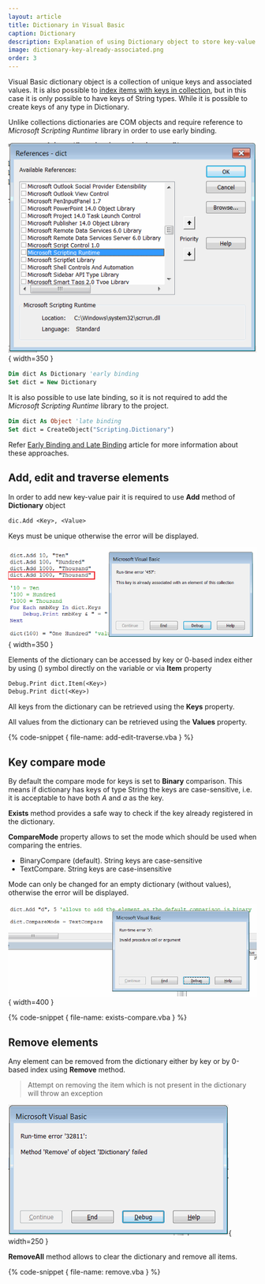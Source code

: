 ```yaml
---
layout: article
title: Dictionary in Visual Basic
caption: Dictionary
description: Explanation of using Dictionary object to store key-value pairs in Visual Basic
image: dictionary-key-already-associated.png
order: 3
---
```

Visual Basic dictionary object is a collection of unique keys and associated values. It is also possible to
[index items with keys in collection](visual-basic/data-sets/collection#indexing-items-by-keys), but in this case it is only possible to have keys of String types. While it is possible to create keys of any type in Dictionary.

Unlike collections dictionaries are COM objects and require reference to *Microsoft Scripting Runtime* library in order to use early binding.

![Microsoft Scripting Runtime reference](microsoft-scripting-runtime-library.png){ width=350 }

~~~ vb
Dim dict As Dictionary 'early binding
Set dict = New Dictionary
~~~

It is also possible to use late binding, so it is not required to add the *Microsoft Scripting Runtime* library to the project.

~~~ vb
Dim dict As Object 'late binding
Set dict = CreateObject("Scripting.Dictionary")
~~~

Refer [Early Binding and Late Binding](visual-basic/variables/declaration#early-binding-and-late-binding) article for more information about these approaches.

## Add, edit and traverse elements

In order to add new key-value pair it is required to use **Add** method of **Dictionary** object

~~~ vb
dic.Add <Key>, <Value>
~~~

Keys must be unique otherwise the error will be displayed.

![Run-time error '457' the key is already associated with an element of this collection when adding the duplicate key](dictionary-key-already-associated.png){ width=350 }

Elements of the dictionary can be accessed by key or 0-based index either by using () symbol directly on the variable or via **Item** property

~~~ vb
Debug.Print dict.Item(<Key>)
Debug.Print dict(<Key>)
~~~

All keys from the dictionary can be retrieved using the **Keys** property.

All values from the dictionary can be retrieved using the **Values** property.

{% code-snippet { file-name: add-edit-traverse.vba } %}

## Key compare mode

By default the compare mode for keys is set to **Binary** comparison. This means if dictionary has keys of type String the keys are case-sensitive, i.e. it is acceptable to have both *A* and *a* as the key.

**Exists** method provides a safe way to check if the key already registered in the dictionary.

**CompareMode** property allows to set the mode which should be used when comparing the entries.

* BinaryCompare (default). String keys are case-sensitive
* TextCompare. String keys are case-insensitive

Mode can only be changed for an empty dictionary (without values), otherwise the error will be displayed.

![Run-time error '5': Invalid procedure call or argument when changing the compare mode of dictionary objects with elements](change-compare-mode-invalid-procedure.png){ width=400 }

{% code-snippet { file-name: exists-compare.vba } %}

## Remove elements

Any element can be removed from the dictionary either by key or by 0-based index using **Remove** method.

>Attempt on removing the item which is not present in the dictionary will throw an exception

![Run-time error '32811': Method Remove of object 'IDictionary' failed when removing non-existent element](dictionary-remove-object-error.png){ width=250 }

**RemoveAll** method allows to clear the dictionary and remove all items.

{% code-snippet { file-name: remove.vba } %}
